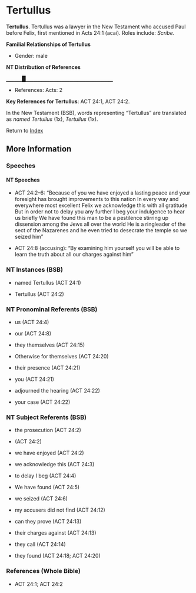 # Tertullus
**Tertullus**. 
Tertullus was a lawyer in the New Testament who accused Paul before Felix, first mentioned in Acts 24:1 (acai). 
Roles include: 
_Scribe_. 




**Familial Relationships of Tertullus**


* Gender: male


**NT Distribution of References**

▁▁▁▁█▁▁▁▁▁▁▁▁▁▁▁▁▁▁▁▁▁▁▁▁▁▁
* References: Acts: 2



**Key References for Tertullus**: 
ACT 24:1, ACT 24:2. 




In the New Testament (BSB), words representing “Tertullus” are translated as 
*named Tertullus* (1x), *Tertullus* (1x). 


Return to [Index](00-Index.md)

## More Information

### Speeches

#### NT Speeches

* ACT 24:2–6: “Because of you we have enjoyed a lasting peace and your foresight has brought improvements to this nation In every way and everywhere most excellent Felix we acknowledge this with all gratitude But in order not to delay you any further I beg your indulgence to hear us briefly We have found this man to be a pestilence stirring up dissension among the Jews all over the world He is a ringleader of the sect of the Nazarenes and he even tried to desecrate the temple so we seized him”

* ACT 24:8 (accusing): “By examining him yourself you will be able to learn the truth about all our charges against him”

### NT Instances (BSB)

* named Tertullus (ACT 24:1)

* Tertullus (ACT 24:2)



### NT Pronominal Referents (BSB)

* us (ACT 24:4)

* our (ACT 24:8)

* they themselves (ACT 24:15)

* Otherwise for themselves (ACT 24:20)

* their presence (ACT 24:21)

* you (ACT 24:21)

* adjourned the hearing (ACT 24:22)

* your case (ACT 24:22)



### NT Subject Referents (BSB)

* the prosecution (ACT 24:2)

*  (ACT 24:2)

* we have enjoyed (ACT 24:2)

* we acknowledge this (ACT 24:3)

* to delay I beg (ACT 24:4)

* We have found (ACT 24:5)

* we seized (ACT 24:6)

* my accusers did not find (ACT 24:12)

* can they prove (ACT 24:13)

* their charges against (ACT 24:13)

* they call (ACT 24:14)

* they found (ACT 24:18; ACT 24:20)



### References (Whole Bible)

* ACT 24:1; ACT 24:2



